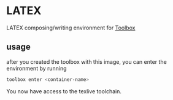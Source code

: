# LATEX

LATEX composing/writing environment for [Toolbox](containertoolbx.org/)

## usage

after you created the toolbox with this image, you can enter the environment by running

```bash
toolbox enter <container-name>
```

You now have access to the texlive toolchain.
